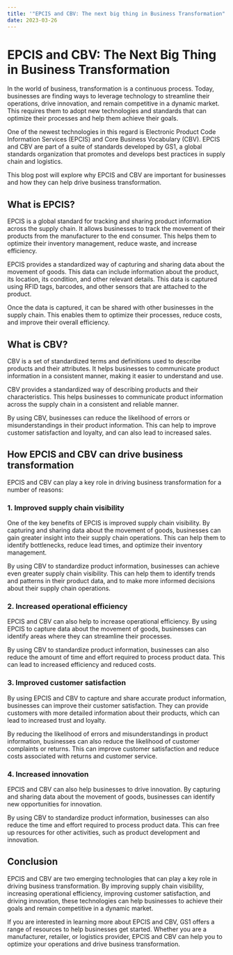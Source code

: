 ```yaml
---
title: '"EPCIS and CBV: The next big thing in Business Transformation"'
date: 2023-03-26
---
```


# EPCIS and CBV: The Next Big Thing in Business Transformation

In the world of business, transformation is a continuous process. Today, businesses are finding ways to leverage technology to streamline their operations, drive innovation, and remain competitive in a dynamic market. This requires them to adopt new technologies and standards that can optimize their processes and help them achieve their goals.

One of the newest technologies in this regard is Electronic Product Code Information Services (EPCIS) and Core Business Vocabulary (CBV). EPCIS and CBV are part of a suite of standards developed by GS1, a global standards organization that promotes and develops best practices in supply chain and logistics.

This blog post will explore why EPCIS and CBV are important for businesses and how they can help drive business transformation.

## What is EPCIS?

EPCIS is a global standard for tracking and sharing product information across the supply chain. It allows businesses to track the movement of their products from the manufacturer to the end consumer. This helps them to optimize their inventory management, reduce waste, and increase efficiency.

EPCIS provides a standardized way of capturing and sharing data about the movement of goods. This data can include information about the product, its location, its condition, and other relevant details. This data is captured using RFID tags, barcodes, and other sensors that are attached to the product.

Once the data is captured, it can be shared with other businesses in the supply chain. This enables them to optimize their processes, reduce costs, and improve their overall efficiency.

## What is CBV?

CBV is a set of standardized terms and definitions used to describe products and their attributes. It helps businesses to communicate product information in a consistent manner, making it easier to understand and use.

CBV provides a standardized way of describing products and their characteristics. This helps businesses to communicate product information across the supply chain in a consistent and reliable manner.

By using CBV, businesses can reduce the likelihood of errors or misunderstandings in their product information. This can help to improve customer satisfaction and loyalty, and can also lead to increased sales.

## How EPCIS and CBV can drive business transformation

EPCIS and CBV can play a key role in driving business transformation for a number of reasons:

### 1. Improved supply chain visibility

One of the key benefits of EPCIS is improved supply chain visibility. By capturing and sharing data about the movement of goods, businesses can gain greater insight into their supply chain operations. This can help them to identify bottlenecks, reduce lead times, and optimize their inventory management.

By using CBV to standardize product information, businesses can achieve even greater supply chain visibility. This can help them to identify trends and patterns in their product data, and to make more informed decisions about their supply chain operations.

### 2. Increased operational efficiency

EPCIS and CBV can also help to increase operational efficiency. By using EPCIS to capture data about the movement of goods, businesses can identify areas where they can streamline their processes.

By using CBV to standardize product information, businesses can also reduce the amount of time and effort required to process product data. This can lead to increased efficiency and reduced costs.

### 3. Improved customer satisfaction

By using EPCIS and CBV to capture and share accurate product information, businesses can improve their customer satisfaction. They can provide customers with more detailed information about their products, which can lead to increased trust and loyalty.

By reducing the likelihood of errors and misunderstandings in product information, businesses can also reduce the likelihood of customer complaints or returns. This can improve customer satisfaction and reduce costs associated with returns and customer service.

### 4. Increased innovation

EPCIS and CBV can also help businesses to drive innovation. By capturing and sharing data about the movement of goods, businesses can identify new opportunities for innovation.

By using CBV to standardize product information, businesses can also reduce the time and effort required to process product data. This can free up resources for other activities, such as product development and innovation.

## Conclusion

EPCIS and CBV are two emerging technologies that can play a key role in driving business transformation. By improving supply chain visibility, increasing operational efficiency, improving customer satisfaction, and driving innovation, these technologies can help businesses to achieve their goals and remain competitive in a dynamic market.

If you are interested in learning more about EPCIS and CBV, GS1 offers a range of resources to help businesses get started. Whether you are a manufacturer, retailer, or logistics provider, EPCIS and CBV can help you to optimize your operations and drive business transformation.
